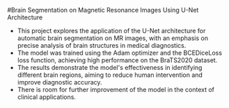 #Brain Segmentation on Magnetic Resonance Images Using U-Net Architecture
* This project explores the application of the U-Net architecture for automatic brain segmentation on MR images, with an emphasis on precise analysis of brain structures in medical diagnostics.
* The model was trained using the Adam optimizer and the BCEDiceLoss loss function, achieving high performance on the BraTS2020 dataset.
* The results demonstrate the model's effectiveness in identifying different brain regions, aiming to reduce human intervention and improve diagnostic accuracy.
* There is room for further improvement of the model in the context of clinical applications.
